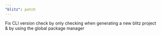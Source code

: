 ```yaml
---
"blitz": patch
---
```


Fix CLI version check by only checking when generating a new blitz project & by using the global package manager
